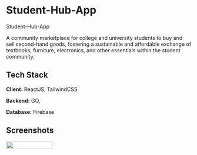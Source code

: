 # Student-Hub-App

Student-Hub-App

A community marketplace for college and university students to buy and sell second-hand goods, fostering a sustainable and affordable exchange of textbooks, furniture, electronics, and other essentials within the student community.

## Tech Stack

**Client:** ReactJS, TailwindCSS

**Backend:** GO,

**Database:** Firebase

## Screenshots

<div style="display:flex;" >
<img src="/Screenshots/1a.png" width="50%" >
